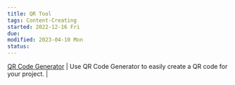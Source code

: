 ```yaml
---
title: QR Tool
tags: Content-Creating    
started: 2022-12-16 Fri
due: 
modified: 2023-04-10 Mon
status: 
---
```

[QR Code Generator](https://markodenic.com/tools/qr-code-generator/) | Use QR Code Generator to easily create a QR code for your project. |

